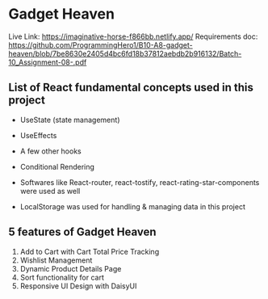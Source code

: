 # Gadget Heaven
Live Link: https://imaginative-horse-f866bb.netlify.app/
Requirements doc: https://github.com/ProgrammingHero1/B10-A8-gadget-heaven/blob/7be8630e2405d4bc6fd18b37812aebdb2b916132/Batch-10_Assignment-08-.pdf

## List of React fundamental concepts used in this project
- UseState (state management)
- UseEffects 
- A few other hooks
- Conditional Rendering
- Softwares like React-router, react-tostify, react-rating-star-components were used as well

- LocalStorage was used for handling & managing data in this project

## 5 features of Gadget Heaven
1. Add to Cart with Cart Total Price Tracking
2. Wishlist Management
3. Dynamic Product Details Page
4. Sort functionality for cart
5. Responsive UI Design with DaisyUI
